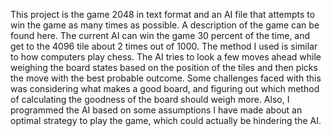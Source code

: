 This project is the game 2048 in text format and an AI file that attempts to win the game as many times as possible. A description of the game can be found here. The current AI can win the game 30 percent of the time, and get to the 4096 tile about 2 times out of 1000. The method I used is similar to how computers play chess. The AI tries to look a few moves ahead while weighing the board states based on the position of the tiles and then picks the move with the best probable outcome. Some challenges faced with this was considering what makes a good board, and figuring out which method of calculating the goodness of the board should weigh more. Also, I programmed the AI based on some assumptions I have made about an optimal strategy to play the game, which could actually be hindering the AI.
